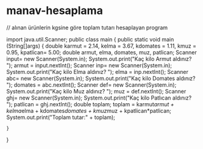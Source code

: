# manav-hesaplama
// alınan ürünlerin kgsine göre toplam tutarı hesaplayan program

import java.util.Scanner;
public class main {
    public static void main (String[]args) {
        double karmut = 2.14, kelma = 3.67, kdomates = 1.11, kmuz = 0.95, kpatlican= 5.00;
        double armut, elma, domates, muz, patlican;
        Scanner input= new Scanner(System.in);
        System.out.print("Kaç kilo Armut aldınız?  ");
        armut = input.nextInt();
        Scanner inp= new Scanner(System.in);
        System.out.print("Kaç kilo Elma aldınız?  ");
        elma = inp.nextInt();
        Scanner abc= new Scanner(System.in);
        System.out.print("Kaç kilo Domates aldınız?  ");
        domates = abc.nextInt();
        Scanner def= new Scanner(System.in);
        System.out.print("Kaç kilo Muz aldınız?  ");
        muz = def.nextInt();
        Scanner ghj= new Scanner(System.in);
        System.out.print("Kaç kilo Patlıcan aldınız?  ");
        patlican = ghj.nextInt();
        double toplam;
        toplam = karmut*armut + kelma*elma + kdomates*domates + kmuz*muz + kpatlican*patlican;
        System.out.print("Toplam tutar:" + toplam);

    }
    
}
